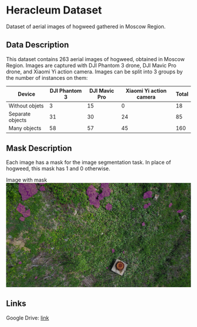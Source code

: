 # Heracleum Dataset

Dataset of aerial images of hogweed gathered in Moscow Region.

## Data Description

This dataset contains 263 aerial images of hogweed, obtained in Moscow Region. Images are captured with DJI Phantom 3 drone, DJI Mavic Pro drone, and Xiaomi Yi action camera. Images can be split into 3 groups by the number of instances on them:

| Device  | DJI Phantom 3 | DJI Mavic Pro | Xiaomi Yi action camera | Total |
| --- | --- | --- | --- | --- |
| Without objets  | 3 | 15 | 0 | 18 | 
| Separate objects | 31 | 30 | 24 | 85 |
| Many objects | 58 | 57 | 45 | 160 |

## Mask Description

Each image has a mask for the image segmentation task. In place of hogweed, this mask has 1 and 0 otherwise.

Image with mask 
![Sample](sample.png)

## Links

Google Drive: [link](https://drive.google.com/open?id=1SlnazXTTtB3KA9u9opCA8AsF_f1U26Gp)
